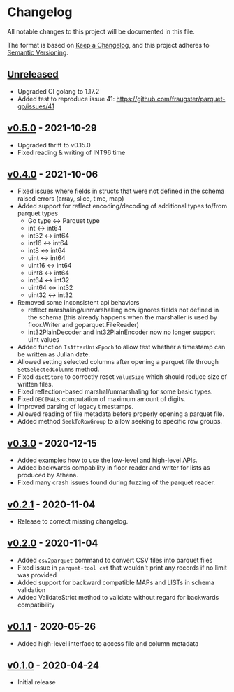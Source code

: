 # Changelog

All notable changes to this project will be documented in this file.

The format is based on [Keep a Changelog](https://keepachangelog.com/en/1.0.0/),
and this project adheres to [Semantic Versioning](https://semver.org/spec/v2.0.0.html).

## [Unreleased]

- Upgraded CI golang to 1.17.2
- Added test to reproduce issue 41: https://github.com/fraugster/parquet-go/issues/41 

## [v0.5.0] - 2021-10-29
- Upgraded thrift to v0.15.0
- Fixed reading & writing of INT96 time

## [v0.4.0] - 2021-10-06
- Fixed issues where fields in structs that were not defined in the schema raised errors (array, slice, time, map)
- Added support for reflect encoding/decoding of additional types to/from parquet types
    - Go type <-> Parquet type
    - int     <-> int64
    - int32   <-> int64
    - int16   <-> int64
    - int8    <-> int64
    - uint    <-> int64
    - uint16  <-> int64
    - uint8   <-> int64
    - int64   <-> int32
    - uint64  <-> int32
    - uint32  <-> int32
- Removed some inconsistent api behaviors
    - reflect marshaling/unmarshalling now ignores fields not defined in the schema (this already happens when
      the marshaller is used by floor.Writer and goparquet.FileReader)
    - int32PlainDecoder and int32PlainEncoder now no longer support uint values
- Added function `IsAfterUnixEpoch` to allow test whether a timestamp can be written as Julian date.
- Allowed setting selected columns after opening a parquet file through `SetSelectedColumns` method.
- Fixed `dictStore` to correctly reset `valueSize` which should reduce size of written files.
- Fixed reflection-based marshal/unmarshaling for some basic types.
- Fixed `DECIMAL`s computation of maximum amount of digits.
- Improved parsing of legacy timestamps.
- Allowed reading of file metadata before properly opening a parquet file.
- Added method `SeekToRowGroup` to allow seeking to specific row groups.

## [v0.3.0] - 2020-12-15
- Added examples how to use the low-level and high-level APIs.
- Added backwards compability in floor reader and writer for lists as produced by Athena.
- Fixed many crash issues found during fuzzing of the parquet reader.

## [v0.2.1] - 2020-11-04
- Release to correct missing changelog.

## [v0.2.0] - 2020-11-04
- Added `csv2parquet` command to convert CSV files into parquet files
- Fixed issue in `parquet-tool cat` that wouldn't print any records if no limit was provided
- Added support for backward compatible MAPs and LISTs in schema validation
- Added ValidateStrict method to validate without regard for backwards compatibility

## [v0.1.1] - 2020-05-26
- Added high-level interface to access file and column metadata

## [v0.1.0] - 2020-04-24
- Initial release

[Unreleased]: https://github.com/fraugster/parquet-go/compare/v0.5.0...HEAD
[v0.5.0]: https://github.com/fraugster/parquet-go/releases/tag/v0.5.0
[v0.4.0]: https://github.com/fraugster/parquet-go/releases/tag/v0.4.0
[v0.3.0]: https://github.com/fraugster/parquet-go/releases/tag/v0.3.0
[v0.2.1]: https://github.com/fraugster/parquet-go/releases/tag/v0.2.1
[v0.2.0]: https://github.com/fraugster/parquet-go/releases/tag/v0.2.0
[v0.1.1]: https://github.com/fraugster/parquet-go/releases/tag/v0.1.1
[v0.1.0]: https://github.com/fraugster/parquet-go/releases/tag/v0.1.0
